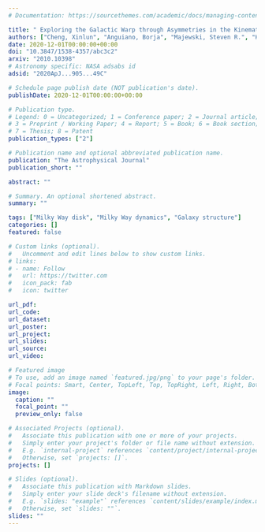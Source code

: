 ```yaml
---
# Documentation: https://sourcethemes.com/academic/docs/managing-content/

title: " Exploring the Galactic Warp through Asymmetries in the Kinematics of the Galactic Disk"
authors: ["Cheng, Xinlun", "Anguiano, Borja", "Majewski, Steven R.", "Hayes, Christian", "Arras, Phil", "Chiappini, Cristina", "Hasselquist, Sten", "de Andrade Queiroz, Anna Barbara", "Nitschelm, Christian", "García-Hernandez, Domingo Anibal", "Lane, Richard R.", "Roman-Lopes, Alexandre", "Frinchaboy, Peter M."]
date: 2020-12-01T00:00:00+00:00
doi: "10.3847/1538-4357/abc3c2"
arxiv: "2010.10398"
# Astronomy specific: NASA adsabs id
adsid: "2020ApJ...905...49C"

# Schedule page publish date (NOT publication's date).
publishDate: 2020-12-01T00:00:00+00:00

# Publication type.
# Legend: 0 = Uncategorized; 1 = Conference paper; 2 = Journal article;
# 3 = Preprint / Working Paper; 4 = Report; 5 = Book; 6 = Book section;
# 7 = Thesis; 8 = Patent
publication_types: ["2"]

# Publication name and optional abbreviated publication name.
publication: "The Astrophysical Journal"
publication_short: ""

abstract: ""

# Summary. An optional shortened abstract.
summary: ""

tags: ["Milky Way disk", "Milky Way dynamics", "Galaxy structure"]
categories: []
featured: false

# Custom links (optional).
#   Uncomment and edit lines below to show custom links.
# links:
# - name: Follow
#   url: https://twitter.com
#   icon_pack: fab
#   icon: twitter

url_pdf:
url_code:
url_dataset:
url_poster:
url_project:
url_slides:
url_source:
url_video:

# Featured image
# To use, add an image named `featured.jpg/png` to your page's folder. 
# Focal points: Smart, Center, TopLeft, Top, TopRight, Left, Right, BottomLeft, Bottom, BottomRight.
image:
  caption: ""
  focal_point: ""
  preview_only: false

# Associated Projects (optional).
#   Associate this publication with one or more of your projects.
#   Simply enter your project's folder or file name without extension.
#   E.g. `internal-project` references `content/project/internal-project/index.md`.
#   Otherwise, set `projects: []`.
projects: []

# Slides (optional).
#   Associate this publication with Markdown slides.
#   Simply enter your slide deck's filename without extension.
#   E.g. `slides: "example"` references `content/slides/example/index.md`.
#   Otherwise, set `slides: ""`.
slides: ""
---
```

